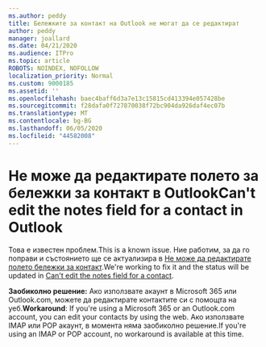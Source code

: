```yaml
---
ms.author: peddy
title: Бележките за контакт на Outlook не могат да се редактират
author: peddy
manager: joallard
ms.date: 04/21/2020
ms.audience: ITPro
ms.topic: article
ROBOTS: NOINDEX, NOFOLLOW
localization_priority: Normal
ms.custom: 9000185
ms.assetid: ''
ms.openlocfilehash: baec4baff6d3a7e13c15815cd413394e057428be
ms.sourcegitcommit: f28dafa0f727870038f72bc904da926daf4ec07b
ms.translationtype: MT
ms.contentlocale: bg-BG
ms.lasthandoff: 06/05/2020
ms.locfileid: "44582008"
---
```

# <a name="cant-edit-the-notes-field-for-a-contact-in-outlook"></a><span data-ttu-id="e5a1a-102">Не може да редактирате полето за бележки за контакт в Outlook</span><span class="sxs-lookup"><span data-stu-id="e5a1a-102">Can't edit the notes field for a contact in Outlook</span></span>
<span data-ttu-id="e5a1a-103">Това е известен проблем.</span><span class="sxs-lookup"><span data-stu-id="e5a1a-103">This is a known issue.</span></span> <span data-ttu-id="e5a1a-104">Ние работим, за да го поправи и състоянието ще се актуализира в [Не може да редактирате полето бележки за контакт](https://support.office.com/article/fb8394ce-04ce-48b5-bae4-be46f77f10fe).</span><span class="sxs-lookup"><span data-stu-id="e5a1a-104">We're working to fix it and the status will be updated in [Can't edit the notes field for a contact](https://support.office.com/article/fb8394ce-04ce-48b5-bae4-be46f77f10fe).</span></span>

<span data-ttu-id="e5a1a-105">**Заобиколно решение:** Ако използвате акаунт в Microsoft 365 или Outlook.com, можете да редактирате контактите си с помощта на уеб.</span><span class="sxs-lookup"><span data-stu-id="e5a1a-105">**Workaround**: If you're using a Microsoft 365 or an Outlook.com account, you can edit your contacts by using the web.</span></span> <span data-ttu-id="e5a1a-106">Ако използвате IMAP или POP акаунт, в момента няма заобиколно решение.</span><span class="sxs-lookup"><span data-stu-id="e5a1a-106">If you're using an IMAP or POP account, no workaround is available at this time.</span></span>